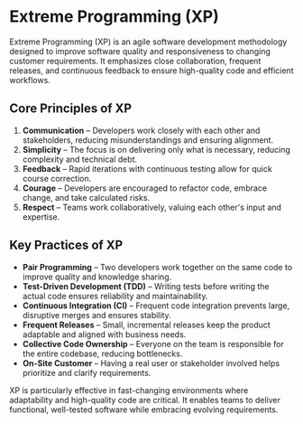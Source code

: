 # Extreme Programming (XP)

Extreme Programming (XP) is an agile software development methodology designed to improve software quality and responsiveness to changing customer requirements. It emphasizes close collaboration, frequent releases, and continuous feedback to ensure high-quality code and efficient workflows.

## Core Principles of XP

1. **Communication** – Developers work closely with each other and stakeholders, reducing misunderstandings and ensuring alignment.
2. **Simplicity** – The focus is on delivering only what is necessary, reducing complexity and technical debt.
3. **Feedback** – Rapid iterations with continuous testing allow for quick course correction.
4. **Courage** – Developers are encouraged to refactor code, embrace change, and take calculated risks.
5. **Respect** – Teams work collaboratively, valuing each other's input and expertise.

## Key Practices of XP

- **Pair Programming** – Two developers work together on the same code to improve quality and knowledge sharing.
- **Test-Driven Development (TDD)** – Writing tests before writing the actual code ensures reliability and maintainability.
- **Continuous Integration (CI)** – Frequent code integration prevents large, disruptive merges and ensures stability.
- **Frequent Releases** – Small, incremental releases keep the product adaptable and aligned with business needs.
- **Collective Code Ownership** – Everyone on the team is responsible for the entire codebase, reducing bottlenecks.
- **On-Site Customer** – Having a real user or stakeholder involved helps prioritize and clarify requirements.

XP is particularly effective in fast-changing environments where adaptability and high-quality code are critical. It enables teams to deliver functional, well-tested software while embracing evolving requirements.
